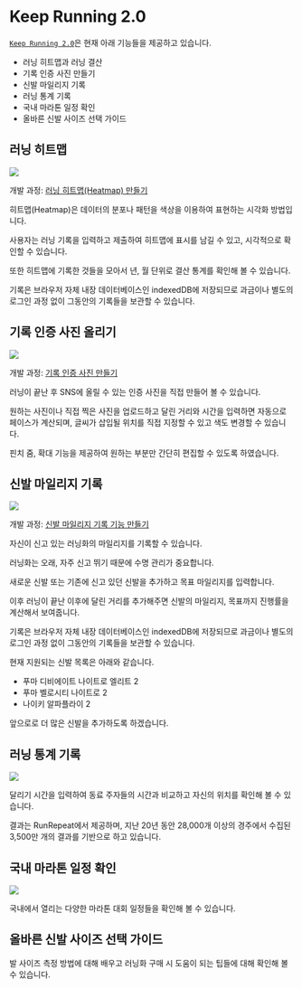 # Keep Running 2.0

[`Keep Running 2.0`](https://keep-running-chi.vercel.app/)은 현재 아래 기능들을 제공하고 있습니다.

- 러닝 히트맵과 러닝 결산
- 기록 인증 사진 만들기
- 신발 마일리지 기록
- 러닝 통계 기록
- 국내 마라톤 일정 확인
- 올바른 신발 사이즈 선택 가이드

## 러닝 히트맵

![](/public/readme/pic1.png)

개발 과정: [러닝 히트맵(Heatmap) 만들기](https://blog-gray-omega-81.vercel.app/blog/20240302-heatmap)

히트맵(Heatmap)은 데이터의 분포나 패턴을 색상을 이용하여 표현하는 시각화 방법입니다.

사용자는 러닝 기록을 입력하고 제출하여 히트맵에 표시를 남길 수 있고, 시각적으로 확인할 수 있습니다.

또한 히트맵에 기록한 것들을 모아서 년, 월 단위로 결산 통계를 확인해 볼 수 있습니다.

기록은 브라우저 자체 내장 데이터베이스인 indexedDB에 저장되므로 과금이나 별도의 로그인 과정 없이 그동안의 기록들을 보관할 수 있습니다.

## 기록 인증 사진 올리기

![](/public/readme/pic2.gif)

개발 과정: [기록 인증 사진 만들기](https://blog-gray-omega-81.vercel.app/blog/20240225-pinch-zoom-and-drag)

러닝이 끝난 후 SNS에 올릴 수 있는 인증 사진을 직접 만들어 볼 수 있습니다.

원하는 사진이나 직접 찍은 사진을 업로드하고 달린 거리와 시간을 입력하면 자동으로 페이스가 계산되며, 글씨가 삽입될 위치를 직접 지정할 수 있고 색도 변경할 수 있습니다.

핀치 줌, 확대 기능을 제공하여 원하는 부분만 간단히 편집할 수 있도록 하였습니다.

## 신발 마일리지 기록

![](/public/readme/pic3.gif)

개발 과정: [신발 마일리지 기록 기능 만들기](https://blog-gray-omega-81.vercel.app/blog/20240229-mileage)

자신이 신고 있는 러닝화의 마일리지를 기록할 수 있습니다.

러닝화는 오래, 자주 신고 뛰기 때문에 수명 관리가 중요합니다.

새로운 신발 또는 기존에 신고 있던 신발을 추가하고 목표 마일리지를 입력합니다.

이후 러닝이 끝난 이후에 달린 거리를 추가해주면 신발의 마일리지, 목표까지 진행률을 계산해서 보여줍니다.

기록은 브라우저 자체 내장 데이터베이스인 indexedDB에 저장되므로 과금이나 별도의 로그인 과정 없이 그동안의 기록들을 보관할 수 있습니다.

현재 지원되는 신발 목록은 아래와 같습니다.

- 푸마 디비에이트 나이트로 엘리트 2
- 푸마 벨로시티 나이트로 2
- 나이키 알파플라이 2

앞으로로 더 많은 신발을 추가하도록 하겠습니다.

## 러닝 통계 기록

![](/public/readme/pic4.png)

달리기 시간을 입력하여 동료 주자들의 시간과 비교하고 자신의 위치를 확인해 볼 수 있습니다.

결과는 RunRepeat에서 제공하며, 지난 20년 동안 28,000개 이상의 경주에서 수집된 3,500만 개의 결과를 기반으로 하고 있습니다.

## 국내 마라톤 일정 확인

![](/public/readme/pic5.png)

국내에서 열리는 다양한 마라톤 대회 일정들을 확인해 볼 수 있습니다.

## 올바른 신발 사이즈 선택 가이드

발 사이즈 측정 방법에 대해 배우고 러닝화 구매 시 도움이 되는 팁들에 대해 확인해 볼 수 있습니다.
